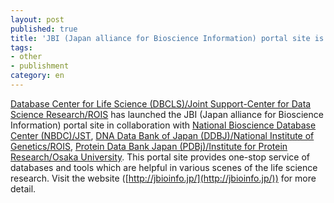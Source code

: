 ```yaml
---
layout: post
published: true
title: 'JBI (Japan alliance for Bioscience Information) portal site is now open.'
tags:
- other
- publishment
category: en
---
```

[Database Center for Life Science (DBCLS)/Joint Support-Center for Data Science Research/ROIS](http://dbcls.rois.ac.jp/en/) has launched the JBI (Japan alliance for Bioscience Information) portal site in collaboration with [National Bioscience Database Center (NBDC)/JST](https://biosciencedbc.jp/en/), [DNA Data Bank of Japan (DDBJ)/National Institute of Genetics/ROIS](http://www.ddbj.nig.ac.jp/index-e.html), [Protein Data Bank Japan (PDBj)/Institute for Protein Research/Osaka University](https://pdbj.org/).
This portal site provides one-stop service of databases and tools which are helpful in various scenes of the life science research.
Visit the website ([http://jbioinfo.jp/](http://jbioinfo.jp/)) for more detail.